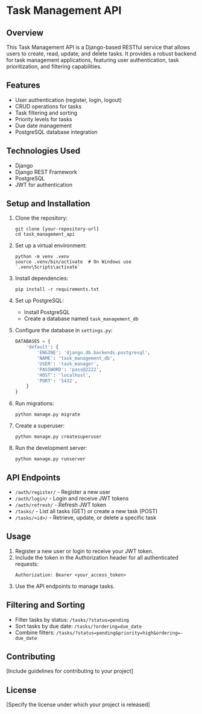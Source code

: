 # Task Management API

## Overview
This Task Management API is a Django-based RESTful service that allows users to create, read, update, and delete tasks. It provides a robust backend for task management applications, featuring user authentication, task prioritization, and filtering capabilities.

## Features
- User authentication (register, login, logout)
- CRUD operations for tasks
- Task filtering and sorting
- Priority levels for tasks
- Due date management
- PostgreSQL database integration

## Technologies Used
- Django
- Django REST Framework
- PostgreSQL
- JWT for authentication

## Setup and Installation

1. Clone the repository:
   ```
   git clone [your-repository-url]
   cd task_management_api
   ```

2. Set up a virtual environment:
   ```
   python -m venv .venv
   source .venv/bin/activate  # On Windows use `.venv\Scripts\activate`
   ```

3. Install dependencies:
   ```
   pip install -r requirements.txt
   ```

4. Set up PostgreSQL:
   - Install PostgreSQL
   - Create a database named `task_management_db`

5. Configure the database in `settings.py`:
   ```python
   DATABASES = {
       'default': {
           'ENGINE': 'django.db.backends.postgresql',
           'NAME': 'task_management_db',
           'USER': 'task_manager',
           'PASSWORD': 'pass@2222',
           'HOST': 'localhost',
           'PORT': '5432',
       }
   }
   ```

6. Run migrations:
   ```
   python manage.py migrate
   ```

7. Create a superuser:
   ```
   python manage.py createsuperuser
   ```

8. Run the development server:
   ```
   python manage.py runserver
   ```

## API Endpoints

- `/auth/register/` - Register a new user
- `/auth/login/` - Login and receive JWT tokens
- `/auth/refresh/` - Refresh JWT token
- `/tasks/` - List all tasks (GET) or create a new task (POST)
- `/tasks/<id>/` - Retrieve, update, or delete a specific task

## Usage

1. Register a new user or login to receive your JWT token.
2. Include the token in the Authorization header for all authenticated requests:
   ```
   Authorization: Bearer <your_access_token>
   ```
3. Use the API endpoints to manage tasks.

## Filtering and Sorting

- Filter tasks by status: `/tasks/?status=pending`
- Sort tasks by due date: `/tasks/?ordering=due_date`
- Combine filters: `/tasks/?status=pending&priority=high&ordering=-due_date`

## Contributing

[Include guidelines for contributing to your project]

## License

[Specify the license under which your project is released]
